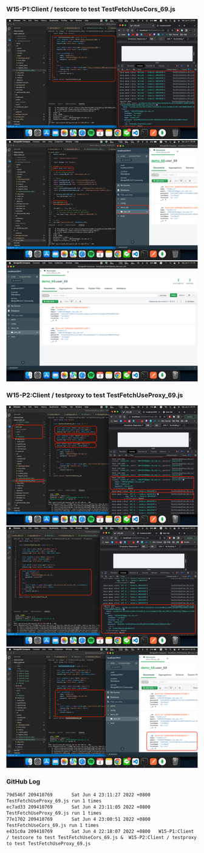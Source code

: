### W15-P1:Client / testcore to test TestFetchUseCors_69.js
![W15-P1-1](./img/W15-P1-1.png)
![W15-P1-2](./img/W15-P1-2.png)
![W15-P1-3](./img/W15-P1-3.png)
### W15-P2:Client / testproxy to test TestFetchUseProxy_69.js
![W15-P2-1](./img/W15-P2-1.png)
![W15-P2-2](./img/W15-P2-2.png)
![W15-P2-3](./img/W15-P2-3.png)

### GitHub Log
```
79d546f 209410769       Sat Jun 4 23:11:27 2022 +0800   TestFetchUseProxy_69.js run 1 times
ec7ad33 209410769       Sat Jun 4 23:11:05 2022 +0800   TestFetchUseProxy_69.js run 1 times
77e1702 209410769       Sat Jun 4 23:00:51 2022 +0800   TestFetchUseCors_69.js run 1 times
e431c0a 209410769       Sat Jun 4 22:18:07 2022 +0800   W15-P1:Client / testcore to test TestFetchUseCors_69.js &  W15-P2:Client / testproxy to test TestFetchUseProxy_69.js
```